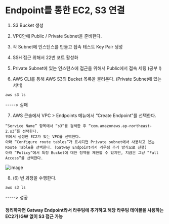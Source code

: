 # Endpoint를 통한 EC2, S3 연결

1. S3 Bucket 생성

2. VPC안에 Public / Private Subnet을 준비한다.

3. 각 Subnet에 인스턴스를 만들고 접속 테스트 Key Pair 생성

4. SSH 접근 위해서 22번 포트 활성화

5. Private Subnet에 있는 인스턴스에 접근을 위해서 Public에서 접속 세팅 (공부 !)

6. AWS CLI를 통해 AWS S3의 Bucket 목록을 불러온다. (Private Subnet에 있는 서버)
```
aws s3 ls
```
-----> 실패

7. AWS 콘솔에서 VPC > Endpoints 메뉴에서 “Create Endpoint”를 선택한다.
```
“Service Name” 항목에서 “s3”를 검색한 후 “com.amazonaws.ap-northeast-2.s3”를 선택한다.
위에서 생성한 EC2가 있는 VPC를 선택한다.
아래 “Configure route tables”가 표시되면 Private subnet에서 사용하고 있는 Route Table을 선택한다. (Gatway Endpoint라서 라우팅 추가 방식으로 진행)
아래 “Policy”에서 특정 Bucket에 대한 정책을 제한할 수 있지만, 지금은 그냥 “Full Access”를 선택한다.
```

![image](https://user-images.githubusercontent.com/38831314/161671263-7466fd68-822a-4737-beff-c1e7a03286bf.png)

8. (6) 번 과정을 수행한다.
```
aws s3 ls
```
-----> 성공

#### 정리하자면 Gatway Endpoint라서 라우팅에 추가하고 해당 라우팅 테이블을 사용하는 EC2가 IGW 없이 S3 접근 가능
